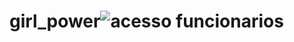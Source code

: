 # girl_power![acesso funcionarios](https://github.com/DriellyGomes/girl_power/assets/133239361/544c970c-1ba3-4621-bfdd-f2da19d5ed2b)
